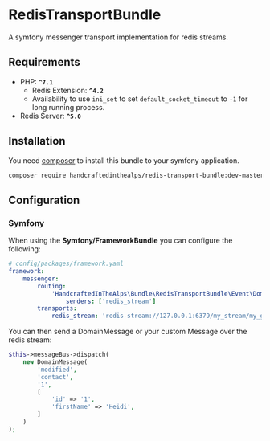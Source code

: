 # RedisTransportBundle

A symfony messenger transport implementation for redis streams.

## Requirements

 - PHP: **`^7.1`**
    - Redis Extension: **`^4.2`**
    - Availability to use `ini_set` to set `default_socket_timeout` to `-1` for long running process.
 - Redis Server: **`^5.0`**

## Installation

You need [composer](https://getcomposer.org) to install this bundle to your symfony application.

```bash
composer require handcraftedinthealps/redis-transport-bundle:dev-master
```

## Configuration

### Symfony

When using the **Symfony/FrameworkBundle** you can configure the following:

```yaml
# config/packages/framework.yaml
framework:
    messenger:
        routing:
            'HandcraftedInTheAlps\Bundle\RedisTransportBundle\Event\DomainEvent':
                senders: ['redis_stream']
        transports:
            redis_stream: 'redis-stream://127.0.0.1:6379/my_stream/my_group/my_consumer'
```

You can then send a DomainMessage or your custom Message over the redis stream:

```php
$this->messageBus->dispatch(
    new DomainMessage(
        'modified',
        'contact',
        '1',
        [
            'id' => '1',
            'firstName' => 'Heidi',
        ]
    )
);
```
